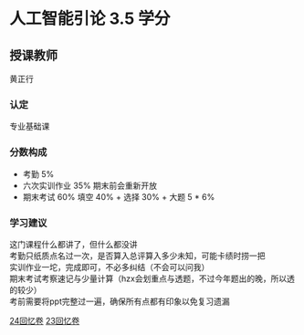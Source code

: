 # 人工智能引论  3.5 学分
## 授课教师
黄正行

### 认定
专业基础课

### 分数构成
- 考勤 5%
- 六次实训作业 35%
  期末前会重新开放
- 期末考试 60%
  填空 40% + 选择 30% + 大题 5 * 6%

### 学习建议
这门课程什么都讲了，但什么都没讲  
考勤只纸质点名过一次，是否算入总评算入多少未知，可能卡绩时捞一把  
实训作业一坨，完成即可，不必多纠结（不会可以问我）  
期末考试考察速记与少量计算（hzx会划重点与透题，不过今年题出的晚，所以透的较少）  
考前需要将ppt完整过一遍，确保所有点都有印象以免复习遗漏  

[24回忆卷](https://www.cc98.org/topic/6090308)
[23回忆卷](https://www.cc98.org/topic/5797263)
